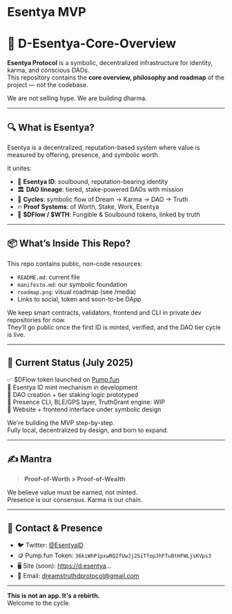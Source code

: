 # Esentya MVP
# 🪷 D-Esentya-Core-Overview

**Esentya Protocol** is a symbolic, decentralized infrastructure for identity, karma, and conscious DAOs.  
This repository contains the **core overview, philosophy and roadmap** of the project — not the codebase.

We are not selling hype. We are building dharma.

---

## 🔍 What is Esentya?

Esentya is a decentralized, reputation-based system where value is measured by offering, presence, and symbolic worth.

It unites:

- 🧠 **Esentya ID**: soulbound, reputation-bearing identity  
- 🏛️ **DAO lineage**: tiered, stake-powered DAOs with mission  
- 🔁 **Cycles**: symbolic flow of Dream → Karma → DAO → Truth  
- 🔥 **Proof Systems**: of Worth, Stake, Work, Esentya  
- 🧿 **$DFlow / $WTH**: Fungible & Soulbound tokens, linked by truth

---

## 📦 What’s Inside This Repo?

This repo contains public, non-code resources:

- `README.md`: current file  
- `manifesto.md`: our symbolic foundation  
- `roadmap.png`: visual roadmap (see /media)  
- Links to social, token and soon-to-be DApp

We keep smart contracts, validators, frontend and CLI in private dev repositories for now.  
They’ll go public once the first ID is minted, verified, and the DAO tier cycle is live.

---

## 🌱 Current Status (July 2025)

✅ $DFlow token launched on [Pump.fun](https://pump.fun)  
🚧 Esentya ID mint mechanism in development  
🚧 DAO creation + tier staking logic prototyped  
🚧 Presence CLI, BLE/GPS layer, TruthGrant engine: WIP  
🚧 Website + frontend interface under symbolic design

We're building the MVP step-by-step.  
Fully local, decentralized by design, and born to expand.

---

## ✍️ Mantra

> **Proof-of-Worth > Proof-of-Wealth**

We believe value must be earned, not minted.  
Presence is our consensus. Karma is our chain.

---

## 📡 Contact & Presence

- 🐦 Twitter: [@EsentyaID](https://x.com/EsentyaID)  
- 🪙 Pump.fun Token: `36kiWhP1pxwRQ2fUwJj2SiTfopJhFTuBtHFWLjsKVps3`    
- 🖥 Site (soon): https://d.esentya...
- 📩 Email: dreamstruthdprotocol@gmail.com

---

**This is not an app. It's a rebirth.**  
Welcome to the cycle.